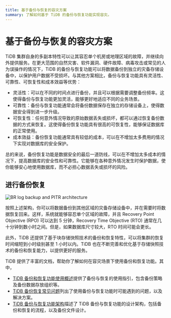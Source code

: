 ```yaml
---
title: 基于备份与恢复的容灾方案
summary: 了解如何基于 TiDB 的备份与恢复功能实现容灾。
---
```


# 基于备份与恢复的容灾方案

TiDB 集群自身的多副本特性可以让其容忍单个机房或地理区域的故障，并继续向外提供服务。在更大范围的自然灾害、软件漏洞、硬件故障、病毒攻击或常见的人为误操作的情况下，TiDB 的备份与恢复功能可以将数据备份到独立的灾备存储设备中，以保护用户数据不受损坏。与其他方案相比，备份与恢复功能具有灵活性、可靠性、可恢复性和成本效益等优势：

- 灵活性：可以在不同的时间点进行备份，并且可以根据需要调整备份频率。这使得备份与恢复功能更加灵活，能够更好地适应不同的业务场景。
- 可靠性：备份与恢复功能通常会将备份数据保存在独立的存储设备上，使得数据安全得到进一步升级。
- 可恢复性：任何意外情况导致的原始数据丢失或损坏，都可以通过恢复备份数据的方式来恢复。这使得备份恢复功能具有很高的可恢复性，能够保证数据库的正常使用。
- 成本效益：备份恢复功能通常具有较低的成本，可以在不增加太多费用的情况下实现对数据库的安全保护。

总的来说，备份恢复功能是数据安全的最后一道防线，可以在不增加太多成本的情况下，提高数据库的安全性和可靠性。它能够在各种意外情况发生时保护数据，使你能够安心地使用数据库，而不必担心数据丢失或损坏的风险。

## 进行备份恢复

![BR log backup and PITR architecture](https://download.pingcap.com/images/docs-cn/dr/dr-backup-and-restore.png)

按照上述架构，你可以将数据备份到其他区域的灾备存储设备中，并在需要时将数据恢复回来。这样，系统就能够容忍单个区域的故障，并且 Recovery Point Objective (RPO) 可以达到 5 分钟，Recovery Time Objective (RTO) 通常在几十分钟到数小时之间。但是，如果数据库尺寸较大，RTO 时间可能会更长。

此外，TiDB 还提供了基于块存储快照技术的备份和恢复特性，可以将集群的恢复时间缩短到小时级别甚至 1 小时以内。TiDB 也在不断完善和优化基于存储快照技术的备份和恢复能力，以提供更好的服务。

TiDB 提供了丰富的文档，帮助你了解如何在容灾场景下使用备份和恢复功能。其中，

- [TiDB 备份和恢复功能使用概述](/br/br-use-overview.md)提供了备份与恢复的使用指引，包含备份策略及备份数据存放组织等。
- [TiDB 备份恢复常见问题](/faq/backup-and-restore-faq.md)列出了使用备份与恢复功能时可能遇到的问题，以及解决方案。
- [TiDB 备份与恢复功能架构](/br/backup-and-restore-design.md)描述了 TiDB 备份与恢复功能的设计架构，包括备份和恢复的流程，以及备份文件设计。
